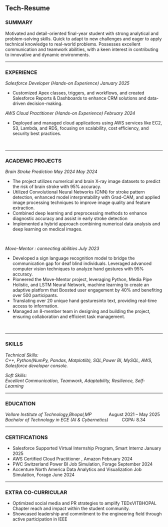 <H2><b>Tech-Resume</b></H2>
<h3><b>SUMMARY</b></h3>
Motivated and detail-oriented final-year student with strong analytical and problem-solving skills. Quick to adapt to 
new challenges and eager to apply technical knowledge to real-world problems. Possesses excellent communication 
and teamwork abilities, with a keen interest in contributing to innovative and dynamic environments.
<hr>
<h3> <b>EXPERIENCE </b></h3>
<p><I>Salesforce Developer (Hands-on Experience) January 2025</I> <br> <ul>
<li>Customized Apex classes, triggers, and workflows, and created Salesforce Reports & Dashboards to enhance CRM solutions 
and data-driven decision-making. </li></ul> </p>
<p><I>AWS Cloud Practitioner (Hands-on Experience) February 2024</I> <br> <ul>
<li>Deployed and managed cloud applications using AWS services like EC2, S3, Lambda, and RDS, focusing on scalability, cost efficiency, and security best practices.</li> </ul></p> <br>
<hr>
<h3> <b> ACADEMIC PROJECTS </b></h3>
<p><i>Brain Stroke Prediction May 2024 May 2024</i>
 <ul>
<li>The project utilizes numerical and brain X-ray image datasets to predict the risk of brain stroke with 95% accuracy.</li>
<li> Utilized Convolutional Neural Networks (CNN) for stroke pattern detection, enhanced model interpretability with 
Grad-CAM, and applied image processing techniques to improve image quality and feature extraction.</li>
<li> Combined deep learning and preprocessing methods to enhance diagnostic accuracy and assist in early stroke 
detection</li>
<li> Implemented a hybrid approach combining numerical data analysis and deep learning on medical images.</li> 
 </ul></p>
<br>

<p><i>Move-Mentor : connecting abilities July 2023</i> 
 <ul> 
<li> Developed a sign language recognition model to bridge the communication gap for deaf blind individuals. Leveraged
advanced computer vision techniques to analyze hand gestures with 95% accuracy.</li>
<li>Pioneered the Move-Mentor project, leveraging Python, Media Pipe Holistic, and LSTM Neural Network, machine learning to create an adaptive platform that Boosted user engagement by 40% and benefiting over 500 participants. </li>
<li> Translating over 20 unique hand gesturesinto text, providing real-time access to information.</li>
<Li> Managed an 8-member team in designing and building the project, ensuring collaboration and efficient task management. </Li>
  </ul>
  </p>
  <br>
<hr>
<h3> <b>SKILLS</b></h3>
<p><i> Technical Skills:<br> C++, Python(NumPy, Pandas, Matplotlib), SQL,Power BI, MySQL, AWS, Salesforce developer 
console.</i></p>
<p><i>Soft Skills:<br> Excellent Communication, Teamwork, Adaptability, Resilience, Self-Learning</i></p>
<hr>
<h3><b>EDUCATION </b></h3>
<p><i>Vellore Institute of Technology,Bhopal,MP</i> &nbsp;&nbsp;&nbsp;&nbsp;&nbsp;&nbsp;&nbsp;&nbsp;&nbsp;&nbsp;&nbsp;&nbsp; 
    August  2021 – May 2025<br>
<i>Bachelor of Technology in ECE (AI & Cybernetics)</i> &nbsp;&nbsp;&nbsp;&nbsp;&nbsp;&nbsp;&nbsp;&nbsp;&nbsp; CGPA: 8.34</p>

<hr>
<h3><b>CERTIFICATIONS</b></h3><p>
<ul>
<li>Salesforce Supported Virtual Internship Program, Smart Internz January 2025</li>
<li>AWS Certified Cloud Practitioner , Amazon February 2024</li>
<li>PWC Switzerland Power BI Job Simulation, Forage September 2024</li>
<li>Accenture North America Data Analytics and Visualization Job Simulation, Forage June 2024</li></ul> </p>
<hr>
<h3><b>EXTRA CO-CURRICULAR </b></h3>
<ul>
<li>Optimized social media and PR strategies to amplify TEDxVITBHOPAL Chapter reach and impact within the student 
community.</li>
<li>Showcased leadership and commitment to the engineering field through active participation in IEEE</li>
</ul>
